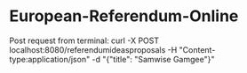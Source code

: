 # European-Referendum-Online

Post request from terminal: curl -X POST localhost:8080/referendumideasproposals -H "Content-type:application/json" -d "{\"title\": \"Samwise Gamgee\"}"
